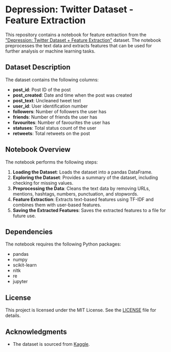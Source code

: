 # Depression: Twitter Dataset - Feature Extraction

This repository contains a notebook for feature extraction from the ["Depression: Twitter Dataset + Feature Extraction"](https://www.kaggle.com/datasets/infamouscoder/mental-health-social-media/data) dataset. 
The notebook preprocesses the text data and extracts features that can be used for further analysis or machine learning tasks.

## Dataset Description

The dataset contains the following columns:

- **post_id**: Post ID of the post
- **post_created**: Date and time when the post was created
- **post_text**: Uncleaned tweet text
- **user_id**: User identification number
- **followers**: Number of followers the user has
- **friends**: Number of friends the user has
- **favourites**: Number of favourites the user has
- **statuses**: Total status count of the user
- **retweets**: Total retweets on the post

## Notebook Overview

The notebook performs the following steps:

1. **Loading the Dataset**: Loads the dataset into a pandas DataFrame.
2. **Exploring the Dataset**: Provides a summary of the dataset, including checking for missing values.
3. **Preprocessing the Data**: Cleans the text data by removing URLs, mentions, hashtags, numbers, punctuation, and stopwords.
4. **Feature Extraction**: Extracts text-based features using TF-IDF and combines them with user-based features.
5. **Saving the Extracted Features**: Saves the extracted features to a file for future use.

## Dependencies

The notebook requires the following Python packages:

- pandas
- numpy
- scikit-learn
- nltk
- re
- jupyter

## License

This project is licensed under the MIT License. See the [LICENSE](LICENSE) file for details.

## Acknowledgments

- The dataset is sourced from [Kaggle](https://www.kaggle.com/).
